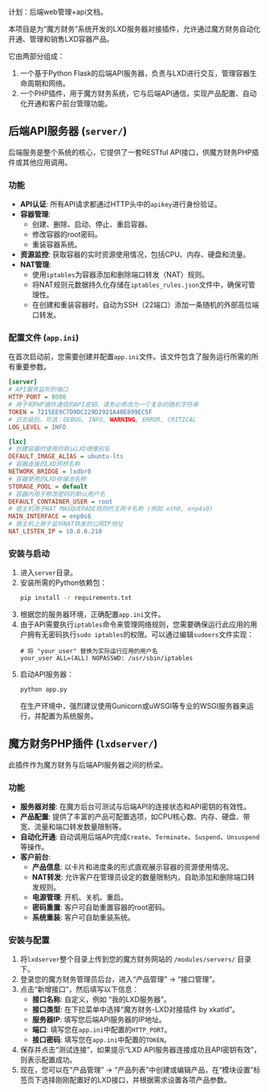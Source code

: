 计划：后端web管理+api文档。

本项目是为“魔方财务”系统开发的LXD服务器对接插件，允许通过魔方财务自动化开通、管理和销售LXD容器产品。

它由两部分组成：
1.  一个基于Python Flask的后端API服务器，负责与LXD进行交互，管理容器生命周期和网络。
2.  一个PHP插件，用于魔方财务系统，它与后端API通信，实现产品配置、自动化开通和客户前台管理功能。

## 后端API服务器 (`server/`)

后端服务是整个系统的核心，它提供了一套RESTful API接口，供魔方财务PHP插件或其他应用调用。

### 功能

* **API认证**: 所有API请求都通过HTTP头中的`apikey`进行身份验证。
* **容器管理**:
    * 创建、删除、启动、停止、重启容器。
    * 修改容器的root密码。
    * 重装容器系统。
* **资源监控**: 获取容器的实时资源使用情况，包括CPU、内存、硬盘和流量。
* **NAT管理**:
    * 使用`iptables`为容器添加和删除端口转发（NAT）规则。
    * 将NAT规则元数据持久化存储在`iptables_rules.json`文件中，确保可管理性。
    * 在创建和重装容器时，自动为SSH（22端口）添加一条随机的外部高位端口转发。

### 配置文件 (`app.ini`)

在首次启动前，您需要创建并配置`app.ini`文件。该文件包含了服务运行所需的所有重要参数。

```ini
[server]
# API服务监听的端口
HTTP_PORT = 8080
# 用于和PHP插件通信的API密钥，请务必修改为一个复杂的随机字符串
TOKEN = 7215EE9C7D9DC229D2921A40E899EC5F
# 日志级别，可选：DEBUG, INFO, WARNING, ERROR, CRITICAL
LOG_LEVEL = INFO

[lxc]
# 创建容器时使用的默认LXD镜像别名
DEFAULT_IMAGE_ALIAS = ubuntu-lts
# 容器连接的LXD网桥名称
NETWORK_BRIDGE = lxdbr0
# 容器使用的LXD存储池名称
STORAGE_POOL = default
# 容器内用于修改密码的默认用户名
DEFAULT_CONTAINER_USER = root
# 宿主机用于NAT MASQUERADE规则的主网卡名称 (例如 eth0, enp4s0)
MAIN_INTERFACE = enp0s6
# 宿主机上用于监听NAT转发的公网IP地址
NAT_LISTEN_IP = 10.0.0.210
```

### 安装与启动

1.  进入`server`目录。
2.  安装所需的Python依赖包：
    ```bash
    pip install -r requirements.txt
    ```
3.  根据您的服务器环境，正确配置`app.ini`文件。
4.  由于API需要执行`iptables`命令来管理网络规则，您需要确保运行此应用的用户拥有无密码执行`sudo iptables`的权限。可以通过编辑`sudoers`文件实现：
    ```
    # 将 "your_user" 替换为实际运行应用的用户名
    your_user ALL=(ALL) NOPASSWD: /usr/sbin/iptables
    ```
5.  启动API服务器：
    ```bash
    python app.py
    ```
    在生产环境中，强烈建议使用Gunicorn或uWSGI等专业的WSGI服务器来运行，并配置为系统服务。

## 魔方财务PHP插件 (`lxdserver/`)

此插件作为魔方财务与后端API服务器之间的桥梁。

### 功能

* **服务器对接**: 在魔方后台可测试与后端API的连接状态和API密钥的有效性。
* **产品配置**: 提供了丰富的产品可配置选项，如CPU核心数、内存、硬盘、带宽、流量和端口转发数量限制等。
* **自动化开通**: 自动调用后端API完成`Create`、`Terminate`、`Suspend`、`Unsuspend`等操作。
* **客户前台**:
    * **产品信息**: 以卡片和进度条的形式直观展示容器的资源使用情况。
    * **NAT转发**: 允许客户在管理员设定的数量限制内，自助添加和删除端口转发规则。
    * **电源管理**: 开机、关机、重启。
    * **密码重置**: 客户可自助重置容器的root密码。
    * **系统重装**: 客户可自助重装系统。

### 安装与配置

1.  将`lxdserver`整个目录上传到您的魔方财务网站的 `/modules/servers/` 目录下。
2.  登录您的魔方财务管理员后台，进入“产品管理” -> “接口管理”。
3.  点击“新增接口”，然后填写以下信息：
    * **接口名称**: 自定义，例如 “我的LXD服务器”。
    * **接口类型**: 在下拉菜单中选择“魔方财务-LXD对接插件 by xkatld”。
    * **服务器IP**: 填写您后端API服务器的IP地址。
    * **端口**: 填写您在`app.ini`中配置的`HTTP_PORT`。
    * **接口密码**: 填写您在`app.ini`中配置的`TOKEN`。
4.  保存并点击“测试连接”，如果提示“LXD API服务器连接成功且API密钥有效”，则表示配置成功。
5.  现在，您可以在“产品管理” -> “产品列表”中创建或编辑产品，在“模块设置”标签页下选择刚刚配置好的LXD接口，并根据需求设置各项产品参数。
